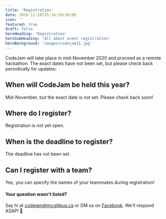 ```yaml
---
title: 'Registration'
date: 2016-11-28T15:14:39+10:00
icon: ''
featured: true
draft: false
heroHeading: 'Registration'
heroSubHeading: 'All about event registration'
heroBackground: 'images/codejam11.jpg'
---
```


CodeJam will take place in mid-November 2020 and proceed as a remote hackathon. The exact dates have not been set, but please check back periodically for updates:

## When will CodeJam be held this year?

Mid-November, but the exact date is not set. Please check back soon!

## Where do I register?

Registration is not yet open.

## When is the deadline to register?

The deadline has not been set.

## Can I register with a team?

Yes, you can specify the names of your teammates during registration!

#### Your question wasn't listed?

Say hi at [codejam@mcgilleus.ca](mailto:codejam@mcgilleus.ca) or DM us on [Facebook](https://www.facebook.com/mcgillcodejam). We'll respond ASAP! 📧

